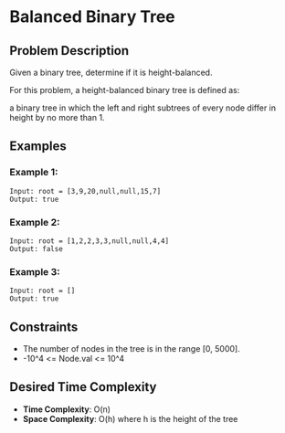 # Balanced Binary Tree

## Problem Description

Given a binary tree, determine if it is height-balanced.

For this problem, a height-balanced binary tree is defined as:

a binary tree in which the left and right subtrees of every node differ in height by no more than 1.

## Examples

### Example 1:

```
Input: root = [3,9,20,null,null,15,7]
Output: true
```

### Example 2:

```
Input: root = [1,2,2,3,3,null,null,4,4]
Output: false
```

### Example 3:

```
Input: root = []
Output: true
```

## Constraints

- The number of nodes in the tree is in the range [0, 5000].
- -10^4 <= Node.val <= 10^4

## Desired Time Complexity

- **Time Complexity**: O(n)
- **Space Complexity**: O(h) where h is the height of the tree
